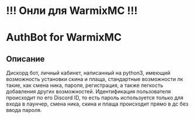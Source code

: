 # !!! Онли для WarmixMC !!!

# AuthBot for WarmixMC

## Описание

Дискорд бот, личный кабинет, написанный на python3, имеющий возможность установки скина и плаща, стандартные возможности лк такие, как смена ника, пароля, регистрация, а также легкость добавления других возможностей. Идентификация пользователя происходит по его Discord ID, то есть пароль используется только для входа в лаунчер, смена ника, скина и плаща происходит прямо в дс без ввода пароля.
